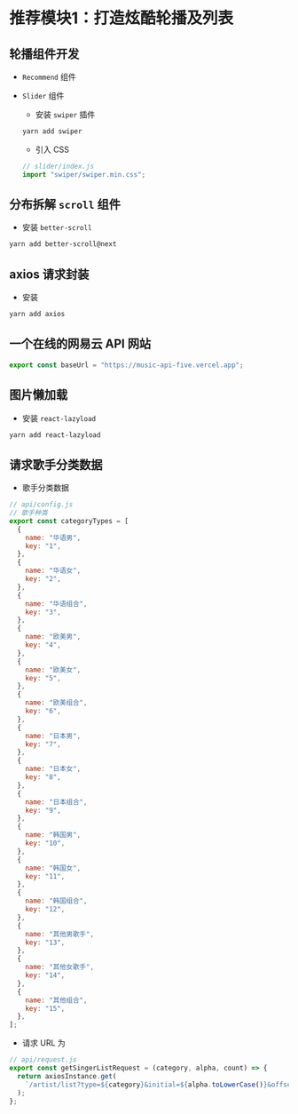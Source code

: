 # 推荐模块1：打造炫酷轮播及列表
## 轮播组件开发
- `Recommend` 组件

- `Slider` 组件
    -   安装 `swiper` 插件
    ```bash
    yarn add swiper
    ```

    - 引入 CSS
    ```js
    // slider/index.js
    import "swiper/swiper.min.css";
    ```

## 分布拆解 `scroll` 组件
- 安装 `better-scroll`
```bash
yarn add better-scroll@next
```

## axios 请求封装
- 安装 
```bash
yarn add axios
```


## 一个在线的网易云 API 网站
```js
export const baseUrl = "https://music-api-five.vercel.app";
```

## 图片懒加载
- 安装 `react-lazyload`
```bash
yarn add react-lazyload
```


## 请求歌手分类数据
- 歌手分类数据
```js
// api/config.js
// 歌手种类
export const categoryTypes = [
  {
    name: "华语男",
    key: "1",
  },
  {
    name: "华语女",
    key: "2",
  },
  {
    name: "华语组合",
    key: "3",
  },
  {
    name: "欧美男",
    key: "4",
  },
  {
    name: "欧美女",
    key: "5",
  },
  {
    name: "欧美组合",
    key: "6",
  },
  {
    name: "日本男",
    key: "7",
  },
  {
    name: "日本女",
    key: "8",
  },
  {
    name: "日本组合",
    key: "9",
  },
  {
    name: "韩国男",
    key: "10",
  },
  {
    name: "韩国女",
    key: "11",
  },
  {
    name: "韩国组合",
    key: "12",
  },
  {
    name: "其他男歌手",
    key: "13",
  },
  {
    name: "其他女歌手",
    key: "14",
  },
  {
    name: "其他组合",
    key: "15",
  },
];

```

- 请求 URL 为 
```js
// api/request.js
export const getSingerListRequest = (category, alpha, count) => {
  return axiosInstance.get(
    `/artist/list?type=${category}&initial=${alpha.toLowerCase()}&offset=${count}`
  );
};
```